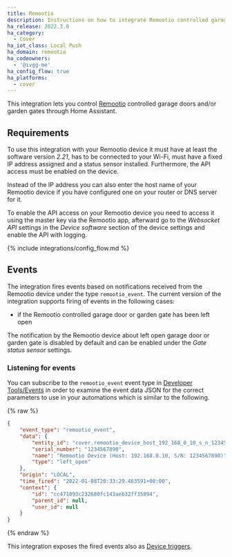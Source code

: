 ```yaml
---
title: Remootio
description: Instructions on how to integrate Remootio controlled garage door or garden gate into Home Assistant.
ha_release: 2022.3.0
ha_category:
  - Cover
ha_iot_class: Local Push
ha_domain: remootio
ha_codeowners:
  - '@ivgg-me'
ha_config_flow: true
ha_platforms:
  - cover
---
```


This integration lets you control [Remootio](https://www.remootio.com/) controlled garage doors and/or garden gates through Home Assistant.

## Requirements

To use this integration with your Remootio device it must have at least the software version _2.21_, has to be connected to your Wi-Fi, must have a fixed IP address assigned and 
a status sensor installed. Furthermore, the API access must be enabled on the device.

<div class="note">

Instead of the IP address you can also enter the host name of your Remootio device if you have configured one on your router or DNS server for it.

</div>

To enable the API access on your Remootio device you need to access it using the master key via the Remootio app, afterward go to the _Websocket API_ settings 
in the _Device software_ section of the device settings and enable the API with logging.

{% include integrations/config_flow.md %}

## Events

The integration fires events based on notifications received from the Remootio device under the type `remootio_event`. The current version of the integration supports firing of events in the following cases:

- if the Remootio controlled garage door or garden gate has been left open

<div class="note">

The notification by the Remootio device about left open garage door or garden gate is disabled by default and can be enabled under the _Gate status sensor_ settings.  

</div>

### Listening for events

You can subscribe to the `remootio_event` event type in [Developer Tools/Events](/docs/tools/dev-tools/) in order to examine the event data JSON for the correct parameters to use in your automations which is similar to the following.

{% raw %}

```json
{
    "event_type": "remootio_event",
    "data": {
        "entity_id": "cover.remootio_device_host_192_168_0_10_s_n_1234567890",
        "serial_number": "1234567890",
        "name": "Remootio Device (Host: 192.168.0.10, S/N: 1234567890)",
        "type": "left_open"
    },
    "origin": "LOCAL",
    "time_fired": "2022-01-08T20:33:29.463591+00:00",
    "context": {
        "id": "cc471093c232680fc143aeb32ff35894",
        "parent_id": null,
        "user_id": null
    }
}
```

{% endraw %}

<div class="note">

This integration exposes the fired events also as [Device triggers](/docs/automation/trigger/#device-triggers).  

</div>